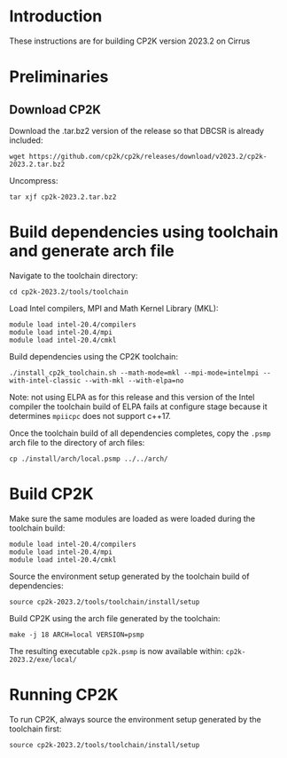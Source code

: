 # Introduction

These instructions are for building CP2K version 2023.2 on Cirrus

# Preliminaries

## Download CP2K

Download the .tar.bz2 version of the release so that DBCSR is already included:

```
wget https://github.com/cp2k/cp2k/releases/download/v2023.2/cp2k-2023.2.tar.bz2
```

Uncompress: 

```
tar xjf cp2k-2023.2.tar.bz2
```

# Build dependencies using toolchain and generate arch file

Navigate to the toolchain directory:

```
cd cp2k-2023.2/tools/toolchain

```

Load Intel compilers, MPI and Math Kernel Library (MKL):

```
module load intel-20.4/compilers 
module load intel-20.4/mpi
module load intel-20.4/cmkl
```

Build dependencies using the CP2K toolchain:

```
./install_cp2k_toolchain.sh --math-mode=mkl --mpi-mode=intelmpi --with-intel-classic --with-mkl --with-elpa=no
```

Note: not using ELPA as for this release and this version of the Intel compiler the toolchain build of ELPA fails at configure stage because it determines `mpiicpc` does not support c++17. 

Once the toolchain build of all dependencies completes, copy the `.psmp` arch file to the directory of arch files:

```
cp ./install/arch/local.psmp ../../arch/
```

# Build CP2K

Make sure the same modules are loaded as were loaded during the toolchain build:

```
module load intel-20.4/compilers 
module load intel-20.4/mpi
module load intel-20.4/cmkl
```

Source the environment setup generated by the toolchain build of dependencies:

```
source cp2k-2023.2/tools/toolchain/install/setup
```

Build CP2K using the arch file generated by the toolchain:

```
make -j 18 ARCH=local VERSION=psmp

```

The resulting executable `cp2k.psmp` is now available within: `cp2k-2023.2/exe/local/`


# Running CP2K

To run CP2K, always source the environment setup generated by the toolchain first:

```
source cp2k-2023.2/tools/toolchain/install/setup
```

